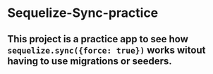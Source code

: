 # Sequelize-Sync-practice

## This project is a practice app to see how `sequelize.sync({force: true})` works witout having to use migrations or seeders.
